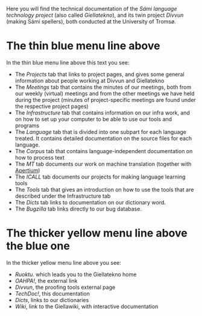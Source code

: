 Here you will find the technical documentation of the *Sámi language
technology project* (also called *Giellatekno*), and its twin project
*Divvun* (making Sámi spellers), both conducted at the University of
Tromsø.

The thin blue menu line above
=============================

In the thin blue menu line above this text you see:

-   The *Projects* tab that links to project pages, and gives some
    general information about people working at Divvun and Giellatekno
-   The *Meetings* tab that contains the minutes of our meetings, both
    from our weekly (virtual) meetings and from the other meetings we
    have held during the project (minutes of project-specific meetings
    are found under the respective project pages)
-   The *Infrastructure* tab that contains information on our infra
    work, and on how to set up your computer to be able to use our tools
    and programs
-   The *Language* tab that is divided into one subpart for each
    language treated. It contains detailed documentation on the source
    files for each language.
-   The *Corpus* tab that contains language-independent documentation on
    how to process text
-   The *MT* tab documents our work on machine translation (together
    with [Apertium](http://wiki.apertium.org))
-   The *ICALL* tab documents our projects for making language learning
    tools
-   The *Tools* tab that gives an introduction on how to use the tools
    that are described under the Infrastructure tab
-   The *Dicts* tab links to documentation on our dictionary word.
-   The *Bugzilla* tab links directly to our bug database.

The thicker yellow menu line above the blue one
===============================================

In the thicker yellow menu line above you see:

-   *Ruoktu*. which leads you to the Giellatekno home
-   *OAHPA!*, the external link
-   *Divvun*, the proofing tools external page
-   *TechDoc!*, this documentation
-   *Dicts*, links to our dictionaries
-   *Wiki*, link to the Giellawiki, with interactive documentation
